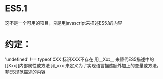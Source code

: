 ES5.1
===
这不是一个可用的项目，只是用javascript来描述ES5.1的内容

约定：
==
'undefined' !== typeof XXX 标识XXX不存在
用__Xxx__ 来替代ES5描述中的[[Xxx]]内部属性或方法
用_xxx 来定义为了实现语言描述额外加上的变量或方法，非ES规范描述的内容
